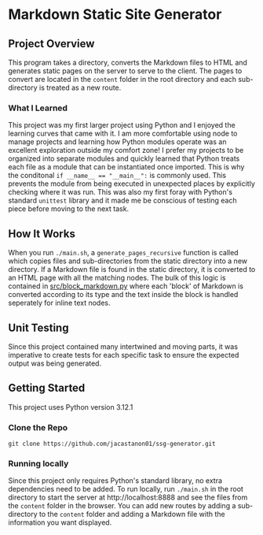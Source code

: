# Markdown Static Site Generator

## Project Overview

This program takes a directory, converts the Markdown files to HTML and generates static pages on the server to serve to the client. The pages to convert are located in the `content` folder in the root directory and each sub-directory is treated as a new route.

### What I Learned

This project was my first larger project using Python and I enjoyed the learning curves that came with it. I am more comfortable using node to manage projects and learning how Python modules operate was an excellent exploration outside my comfort zone!
I prefer my projects to be organized into separate modules and quickly learned that Python treats each file as a module that can be instantiated once imported. This is why the conditonal `if __name__ == "__main__":` is commonly used. This prevents the module from being executed in unexpected places by explicitly checking where it was run. This was also my first foray with Python's standard `unittest` library and it made me be conscious of testing each piece before moving to the next task.

## How It Works

When you run `./main.sh`, a `generate_pages_recursive` function is called which copies files and sub-directories from the static directory into a new directory. If a Markdown file is found in the static directory, it is converted to an HTML page with all the matching nodes. The bulk of this logic is contained in [src/block_markdown.py](https://github.com/jacastanon01/ssg-generator/blob/main/src/block_markdown.py) where each 'block' of Markdown is converted according to its type and the text inside the block is handled seperately for inline text nodes.

## Unit Testing

Since this project contained many intertwined and moving parts, it was imperative to create tests for each specific task to ensure the expected output was being generated.

## Getting Started

This project uses Python version 3.12.1

### Clone the Repo

`git clone https://github.com/jacastanon01/ssg-generator.git`

### Running locally

Since this project only requires Python's standard library, no extra dependencies need to be added. To run locally, run `./main.sh` in the root directory to start the server at http://localhost:8888 and see the files from the `content` folder in the browser. You can add new routes by adding a sub-directory to the `content` folder and adding a Markdown file with the information you want displayed.
